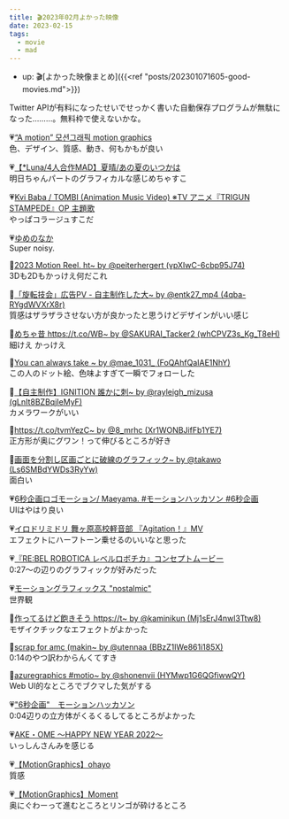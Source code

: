 ```yaml
---
title: 🎬2023年02月よかった映像
date: 2023-02-15
tags:
  - movie
  - mad
---
```


- up: 🎬[よかった映像まとめ]({{<ref "posts/202301071605-good-movies.md">}})  

Twitter APIが有料になったせいでせっかく書いた自動保存プログラムが無駄になった………。無料枠で使えないかな。  

💗[“A motion” 모션그래픽 motion graphics](https://youtu.be/QFGu1j6tHkM)  
色、デザイン、質感、動き、何もかもが良い  

💗[【*Luna/4人合作MAD】夏晴/あの夏のいつかは](https://youtu.be/TcMFQbTyYhA)  
明日ちゃんパートのグラフィカルな感じめちゃすこ  

💗[Kvi Baba / TOMBI (Animation Music Video) ※TV アニメ『TRIGUN STAMPEDE』OP 主題歌](https://youtu.be/-RQTxqPc5T0)  
やっぱコラージュすこだ  

💗[ゆめのなか](https://youtu.be/Jd_hXfUxmL4)  
Super noisy.

💙[2023 Motion Reel. ht~ by @peiterhergert (vpXIwC-6cbp95J74)](https://twitter.com/peiterhergert/status/1624179643120234496?s=20)  
3Dも2Dもかっけえ何だこれ  

💙[「旋転技会」広告PV - 自主制作した大~ by @entk27_mp4 (4qba-RYgdWVXrX8r)](https://twitter.com/entk27_mp4/status/1624347514336956419?s=20)  
質感はザラザラさせない方が良かったと思うけどデザインがいい感じ  

💙[めちゃ昔 https://t.co/WB~ by @SAKURAI_Tacker2 (whCPVZ3s_Kg_T8eH)](https://twitter.com/SAKURAI_Tacker2/status/1624070494134890496?s=20)  
細けえ かっけえ  

💙[You can always take ~ by @mae_1031_ (FoQAhfQaIAE1NhY)](https://twitter.com/mae_1031_/status/1622422385600364544?s=20)  
この人のドット絵、色味よすぎて一瞬でフォローした  

💙[【自主制作】IGNITION 誰かに刺~ by @rayleigh_mizusa (gLnIt8BZBqjIeMyF)](https://twitter.com/rayleigh_mizusa/status/1621794296331632640?s=20)  
カメラワークがいい  

💙[https://t.co/tvmYezC~ by @8_mrhc (Xr1WONBJifFb1YE7)](https://twitter.com/8_mrhc/status/1621409520290529280?s=20)  
正方形が奥にグワン！って伸びるところが好き  

💙[画面を分割し区画ごとに破線のグラフィック~ by @takawo (Ls6SMBdYWDs3RyYw)](https://twitter.com/takawo/status/1620354939712315392?s=20)  
面白い  

💗[6秒企画ロゴモーション/  Maeyama.  #モーションハッカソン #6秒企画](https://youtu.be/1ky5AUu6v18)  
UIはやはり良い  

💗[イロドリミドリ 舞ヶ原高校軽音部 『Agitation！』MV](https://youtu.be/n5MZnhCVuF4)  
エフェクトにハーフトーン乗せるのいいなと思った  

💗[『RE:BEL ROBOTICA レベルロボチカ』コンセプトムービー](https://youtu.be/LP4ki4lw-ak)  
0:27～の辺りのグラフィックが好みだった  

💗[モーショングラフィックス "nostalmic"](https://youtu.be/PM0LnzSSsLE)  
世界観  

💙[作ってるけど飽きそう https://t~ by @kaminikun (Mj1sErJ4nwl3Ttw8)](https://twitter.com/kaminikun/status/1627978009595744256?s=20)  
モザイクチックなエフェクトがよかった  

💙[scrap for amc (makin~ by @utennaa (BBzZ1lWe861i185X)](https://twitter.com/utennaa/status/1628274836026929152?s=20)  
0:14のやつ訳わからんくてすき  

💙[azuregraphics #motio~ by @shonenvii (HYMwp1G6QGfiwwQY)](https://twitter.com/shonenvii/status/1627936109085831168?s=20)  
Web UI的なところでブクマした気がする  

💗["6秒企画"　モーションハッカソン](https://youtu.be/Lf31jINfG4o)  
0:04辺りの立方体がくるくるしてるところがよかった  

💗[AKE・OME 〜HAPPY NEW YEAR 2022〜](https://youtu.be/es_JMVQQMKc)  
いっしんさんみを感じる  

💗[【MotionGraphics】ohayo](https://youtu.be/cEoNkk6Zruc)  
質感  

💗[【MotionGraphics】Moment](https://youtu.be/QLKFbQyy1uw)  
奥にぐわーって進むところとリンゴが砕けるところ  

